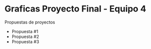 # Graficas Proyecto Final - Equipo 4
Propuestas de proyectos
- Propuesta #1
- Propuesta #2
- Propuesta #3
